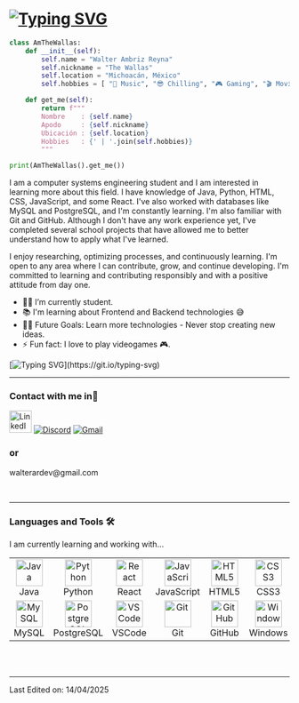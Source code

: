 <!--Hi there, I'm Walter✌️👋  -->

# [![Typing SVG](https://readme-typing-svg.herokuapp.com?font=Comic+Neue&weight=100&size=50&duration=2000&pause=1000&color=FDFEFE&multiline=true&width=800&height=60&lines=>+Hi+there%2C+I'm+Walter%E2%9C%8C%EF%B8%8F)](https://git.io/typing-svg)



```Python
class AmTheWallas:
    def __init__(self):
        self.name = "Walter Ambriz Reyna"
        self.nickname = "The Wallas"
        self.location = "Michoacán, México"
        self.hobbies = [ "🎵 Music", "😎 Chilling", "🎮 Gaming", "🎬 Movies", "📚 Study"]

    def get_me(self):
        return f"""
        Nombre    : {self.name}
        Apodo     : {self.nickname}
        Ubicación : {self.location}
        Hobbies   : {' | '.join(self.hobbies)}
        """

print(AmTheWallas().get_me())

```

I am a computer systems engineering student and I am interested in learning more about this field.
I have knowledge of Java, Python, HTML, CSS, JavaScript, and some React. I've also worked with databases like MySQL and PostgreSQL, and I'm constantly learning. I'm also familiar with Git and GitHub. Although I don't have any work experience yet, I've completed several school projects that have allowed me to better understand how to apply what I've learned.

I enjoy researching, optimizing processes, and continuously learning. I'm open to any area where I can contribute, grow, and continue developing. I'm committed to learning and contributing responsibly and with a positive attitude from day one.

- 👨‍💻 I’m currently student.
- 📚 I'm learning about Frontend and Backend technologies 😅
- 💪🏼 Future Goals: Learn more technologies - Never stop creating new ideas.
- ⚡ Fun fact: I love to play videogames 🎮.

<!-- Every new beginning is an opportunity to reinvent yourself. -->

[![Typing SVG](https://readme-typing-svg.herokuapp.com?font=Fira+Code&size=18&duration=8000&pause=1000&color=f3ca24&width=650&lines=Every+new+beginning+is+an+opportunity+to+reinvent+yourself.)](https://git.io/typing-svg)

---
<!--
<img align="right" alt="Avatar" height="100px" src="https://avatars.githubusercontent.com/u/251374?s=200&v=4" />


### Spotify Playing 🎧
### 🎶 Mi playlist: Lo-fi vibes, chill & focus  
[![Escuchar en Spotify](https://img.shields.io/badge/Spotify-Open_Playlist-1DB954?style=for-the-badge&logo=spotify&logoColor=white)](https://open.spotify.com/playlist/0GLxhM5ojg6440VeYGW3h1?si=5762e3615e2449a7)

<br/>
<br/>

---
-->
### Contact with me in📝

[<img src="https://cdn-icons-png.flaticon.com/512/3536/3536505.png" alt="LinkedIn" width="40"/>](https://www.linkedin.com/in/walterambriz)
[![Discord](https://raw.githubusercontent.com/maurodesouza/profile-readme-generator/master/src/assets/icons/social/discord/default.svg)](https://discordapp.com/users/iosoywalas)
[![Gmail](https://raw.githubusercontent.com/maurodesouza/profile-readme-generator/master/src/assets/icons/social/gmail/default.svg)](mailto:walterardev@gmail.com)

### or
<p>walterardev@gmail.com</p>
<br />

---

### Languages and Tools 🛠
<p>I am currently learning and working with...</p>

<div align="center">
  <table>
    <tr>
      <td align="center" width="96">
        <img src="https://techstack-generator.vercel.app/java-icon.svg" width="48" height="48" alt="Java" />
        <br>Java
      </td>
      <td align="center" width="96">
        <img src="https://techstack-generator.vercel.app/python-icon.svg" width="48" height="48" alt="Python" />
        <br>Python
      </td>
      <td align="center" width="96">
        <img src="https://techstack-generator.vercel.app/react-icon.svg" width="48" height="48" alt="React" />
        <br>React
      </td>
      <td align="center" width="96">
        <img src="https://techstack-generator.vercel.app/js-icon.svg" width="48" height="48" alt="JavaScript" />
        <br>JavaScript
      </td>
      <td align="center" width="96">
        <img src="https://skillicons.dev/icons?i=html" width="48" height="48" alt="HTML5" />
        <br>HTML5
      </td>
      <td align="center" width="96">
        <img src="https://skillicons.dev/icons?i=css" width="48" height="48" alt="CSS3" />
        <br>CSS3
      </td>
    </tr>
    <tr>
      <td align="center" width="96">
        <img src="https://techstack-generator.vercel.app/mysql-icon.svg" width="48" height="48" alt="MySQL" />
        <br>MySQL
      </td>
      <td align="center" width="96">
        <img src="https://skillicons.dev/icons?i=postgres" width="48" height="48" alt="PostgreSQL" />
        <br>PostgreSQL
      </td>
      <td align="center" width="96">
        <img src="https://skillicons.dev/icons?i=vscode" width="48" height="48" alt="VSCode" />
        <br>VSCode
      </td>
      <td align="center" width="96">
        <img src="https://skillicons.dev/icons?i=git" width="48" height="48" alt="Git" />
        <br>Git
      </td>
      <td align="center" width="96">
        <img src="https://skillicons.dev/icons?i=github" width="48" height="48" alt="GitHub" />
        <br>GitHub
      </td>
      <td align="center" width="96">
        <img src="https://skillicons.dev/icons?i=windows" width="48" height="48" alt="Windows" />
        <br>Windows
      </td>
    </tr>
  </table>
</div>

<br/>
<br/>

---

Last Edited on: 14/04/2025
